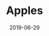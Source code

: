 ---
title: Apples
date: '2019-06-29'
thumb_image: images/mar-4yo/4yop-mar-apples.jpg
thumb_image_alt: Apples
image: images/mar-4yo/4yo-mar-apples.jpg
image_alt: Apples
template: project
---	